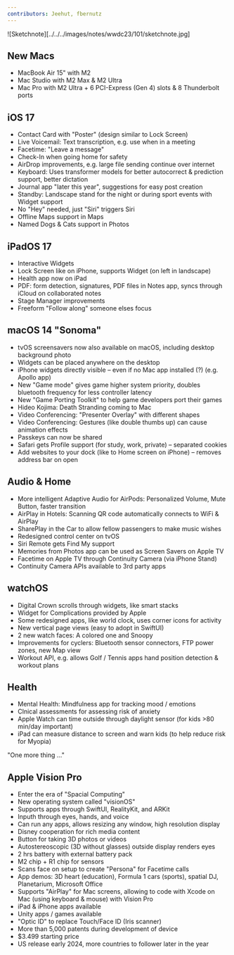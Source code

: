 ```yaml
---
contributors: Jeehut, fbernutz
---
```


![Sketchnote][../../../images/notes/wwdc23/101/sketchnote.jpg]

## New Macs

- MacBook Air 15" with M2
- Mac Studio with M2 Max & M2 Ultra
- Mac Pro with M2 Ultra + 6 PCI-Express (Gen 4) slots & 8 Thunderbolt ports

## iOS 17

- Contact Card with "Poster" (design similar to Lock Screen)
- Live Voicemail: Text transcription, e.g. use when in a meeting
- Facetime: "Leave a message"
- Check-In when going home for safety
- AirDrop improvements, e.g. large file sending continue over internet
- Keyboard: Uses transformer models for better autocorrect & prediction support, better dictation
- Journal app "later this year", suggestions for easy post creation
- Standby: Landscape stand for the night or during sport events with Widget support
- No "Hey" needed, just "Siri" triggers Siri
- Offline Maps support in Maps
- Named Dogs & Cats support in Photos

## iPadOS 17

- Interactive Widgets
- Lock Screen like on iPhone, supports Widget (on left in landscape)
- Health app now on iPad
- PDF: form detection, signatures, PDF files in Notes app, syncs through iCloud on collaborated notes
- Stage Manager improvements
- Freeform "Follow along" someone elses focus

## macOS 14 "Sonoma"

- tvOS screensavers now also available on macOS, including desktop background photo
- Widgets can be placed anywhere on the desktop
- iPhone widgets directly visible – even if no Mac app installed (?) (e.g. Apollo app)
- New "Game mode" gives game higher system priority, doubles bluetooth frequency for less controller latency
- New "Game Porting Toolkit" to help game developers port their games
- Hideo Kojima: Death Stranding coming to Mac
- Video Conferencing: "Presenter Overlay" with different shapes
- Video Conferencing: Gestures (like double thumbs up) can cause animation effects
- Passkeys can now be shared
- Safari gets Profile support (for study, work, private) – separated cookies
- Add websites to your dock (like to Home screen on iPhone) – removes address bar on open

## Audio & Home

- More intelligent Adaptive Audio for AirPods: Personalized Volume, Mute Button, faster transition
- AirPlay in Hotels: Scanning QR code automatically connects to WiFi & AirPlay
- SharePlay in the Car to allow fellow passengers to make music wishes
- Redesigned control center on tvOS
- Siri Remote gets Find My support
- Memories from Photos app can be used as Screen Savers on Apple TV
- Facetime on Apple TV through Continuity Camera (via iPhone Stand)
- Continuity Camera APIs available to 3rd party apps

## watchOS

- Digital Crown scrolls through widgets, like smart stacks
- Widget for Complications provided by Apple
- Some redesigned apps, like world clock, uses corner icons for activity
- New vertical page views (easy to adopt in SwiftUI)
- 2 new watch faces: A colored one and Snoopy
- Improvements for cyclers: Bluetooth sensor connectors, FTP power zones, new Map view
- Workout API, e.g. allows Golf / Tennis apps hand position detection & workout plans

## Health

- Mental Health: Mindfulness app for tracking mood / emotions
- Clnical assessments for assessing risk of anxiety
- Apple Watch can time outside through daylight sensor (for kids >80 min/day important)
- iPad can measure distance to screen and warn kids (to help reduce risk for Myopia)

"One more thing ..."

## Apple Vision Pro

- Enter the era of "Spacial Computing"
- New operating system called "visionOS"
- Supports apps through SwiftUI, RealityKit, and ARKit
- Inputh through eyes, hands, and voice
- Can run any apps, allows resizing any window, high resolution display
- Disney cooperation for rich media content
- Button for taking 3D photos or videos
- Autostereoscopic (3D without glasses) outside display renders eyes
- 2 hrs battery with external battery pack
- M2 chip + R1 chip for sensors
- Scans face on setup to create "Persona" for Facetime calls
- App demos: 3D heart (education), Formula 1 cars (sports), spatial DJ, Planetarium, Microsoft Office
- Supports "AirPlay" for Mac screens, allowing to code with Xcode on Mac (using keyboard & mouse) with Vision Pro
- iPad & iPhone apps available
- Unity apps / games available
- "Optic ID" to replace Touch/Face ID (Iris scanner)
- More than 5,000 patents during development of device
- $3.499 starting price
- US release early 2024, more countries to follower later in the year
